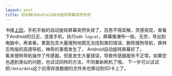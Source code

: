 ```yaml
---
layout: post
title: 如何解决Android自动旋转屏幕突然失效
---
```


书接[上回](http://lbp.im/blog/2014/09/10/%E6%89%8B%E5%8A%A8%E7%BB%99Android%E8%AE%BE%E5%A4%87%E5%81%9AApp2SD/ "手动给Android设备做App2SD")，手机平板的自动旋转屏幕突然失效了，百思不得其解，灵感突现，查看下Android的日志，连接手机，执行`adb logcat`，屏幕像瀑布一般，无奈，导出到电脑中，再查看，里面包含大量搜狗地图无法找到类的错误，删除搜狗导航，换林志玲版的高德导航，神奇的事情发生了， Android自动旋转屏幕好了。  
看来搜狗导航操作了传感器，但是发生大量错误，导致传感器服务不正常。如果您也遇到类似的问题，也试试同样的方法，不同重新刷机了哦。
下一步可以试试把`/data/data`这个应用存放数据的文件夹也移动到SD卡上了。